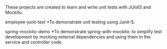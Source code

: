 These projects are created to learn and write unit tests with JUnit5 and Mockito.

employee-junit-test
*To demonstrate unit testing using Junit-5.

spring-mockito-demo
*To demonstrate spring-with-mockito: to simplify test development by mocking external dependencies and using them in the service and controller code.
